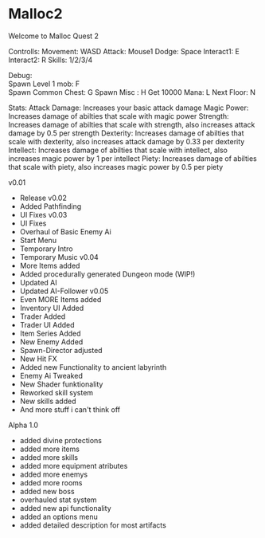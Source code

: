 # Malloc2
Welcome to Malloc Quest 2

Controlls:
Movement:		WASD
Attack: 		Mouse1
Dodge: 			Space
Interact1:		E
Interact2:		R
Skills: 		1/2/3/4

Debug: 	
Spawn Level 1 mob: 	F 		
Spawn Common Chest: 	G
Spawn Misc : 		H
Get 10000 Mana: 	L
Next Floor: 		N

Stats:
Attack Damage: Increases your basic attack damage
Magic Power: Increases damage of abilties that scale with magic power
Strength: Increases damage of abilties that scale with strength, also increases attack damage by 0.5 per strength
Dexterity: Increases damage of abilties that scale with dexterity, also increases attack damage by 0.33 per dexterity
Intellect: Increases damage of abilties that scale with intellect, also increases magic power by 1 per intellect
Piety: Increases damage of abilties that scale with piety, also increases magic power by 0.5 per piety



v0.01
- Release
v0.02
- Added Pathfinding
- UI Fixes
v0.03
- UI Fixes
- Overhaul of Basic Enemy Ai
- Start Menu
- Temporary Intro
- Temporary Music
v0.04
- More Items added
- Added procedurally generated Dungeon mode (WIP!)
- Updated AI
- Updated AI-Follower
v0.05
- Even MORE Items added
- Inventory UI Added 
- Trader Added 
- Trader UI Added 
- Item Series Added 
- New Enemy Added 
- Spawn-Director adjusted
- New Hit FX
- Added new Functionality to ancient labyrinth
- Enemy Ai Tweaked
- New Shader funktionality
- Reworked skill system
- New skills added
- And more stuff i can't think off


Alpha 1.0
- added divine protections
- added more items
- added more skills
- added more equipment atributes
- added more enemys
- added more rooms
- added new boss
- overhauled stat system
- added new api functionality
- added an options menu
- added detailed description for most artifacts

